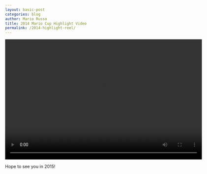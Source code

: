 ```yaml
---
layout: basic-post
categories: blog
author: Mario Russo
title: 2014 Mario Cup Highlight Video
permalink: /2014-highlight-reel/
---
```

<video width="640" height="390" controls>
  <source src="{{ site.baseURL }}/assets/2014-mario-cup-720p.mov" type="video/mp4">
Sorry, your browser does not support HTML5 video :(
</video>

Hope to see you in 2015!
